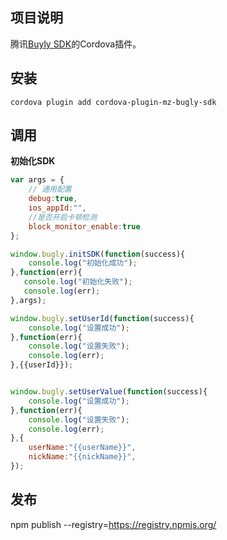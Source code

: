 ## 项目说明	

腾讯[Buyly SDK](https://bugly.qq.com/)的Cordova插件。



## 安装

```shell
cordova plugin add cordova-plugin-mz-bugly-sdk
```

## 调用

**初始化SDK**


```javascript
var args = {
    // 通用配置
    debug:true,
    ios_appId:"",
    //是否开启卡顿检测
    block_monitor_enable:true
};

window.bugly.initSDK(function(success){
	console.log("初始化成功");
},function(err){
   console.log("初始化失败");
   console.log(err);
},args);

window.bugly.setUserId(function(success){
    console.log("设置成功");
},function(err){
    console.log("设置失败");
    console.log(err);
},{{userId}});


window.bugly.setUserValue(function(success){
    console.log("设置成功");
},function(err){
    console.log("设置失败");
    console.log(err);
},{
    userName:"{{userName}}",
    nickName:"{{nickName}}",
});

```
## 发布
npm publish --registry=https://registry.npmjs.org/

